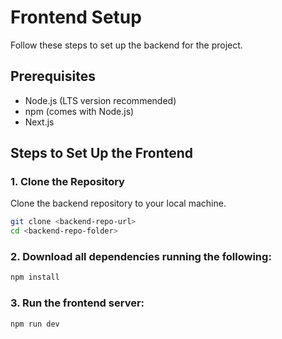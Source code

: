 # Frontend Setup

Follow these steps to set up the backend for the project.

## Prerequisites

- Node.js (LTS version recommended)
- npm (comes with Node.js)
- Next.js

## Steps to Set Up the Frontend

### 1. Clone the Repository

Clone the backend repository to your local machine.

```bash
git clone <backend-repo-url>
cd <backend-repo-folder>

```

### 2. Download all dependencies running the following:
```bash
npm install
```

### 3. Run the frontend server:
```bash
npm run dev
```
